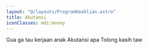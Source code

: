 ```yaml
---
layout: "@/layouts/ProgramKeahlian.astro"
title: Akutansi
iconClasses: mdi:money
---
```


Gua ga tau kerjaan anak Akutansi apa
Tolong kasih taw
